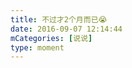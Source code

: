 ```yaml
---
title: 不过才2个月而已😭
date: 2016-09-07 12:14:44
mCategories: [说说]
type: moment
---
```


<div id="quote-20160907121444"></div>

<script src="/lib/moment/quote.js"></script>
<script src="/lib/moment/pics.js"></script>
<script>
var data = {
    "post": {"content": "搞头发求约起😵", "date": "2016-07-07 23:17:02", "author": "我"},
    "picDivId": "pics-20160907121444",
    "pics": [{"link": "2016-09-07_000001.jpeg", "type": "shuoshuo"}]
};
quoteRender(data, "quote-20160907121444");
</script>
